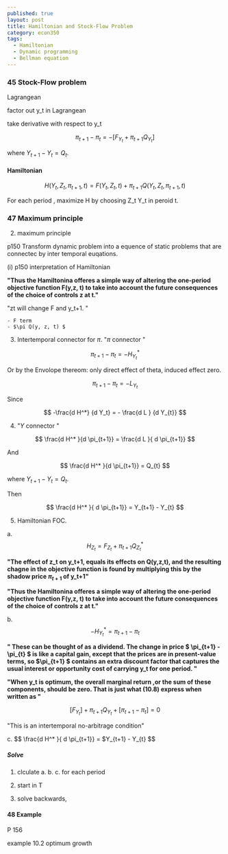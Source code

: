 ```yaml
---
published: true
layout: post
title: Hamiltonian and Stock-Flow Problem
category: econ350
tags:
  - Hamiltonian
  - Dynamic programming
  - Bellman equation
---
```

### 45 Stock-Flow problem

Lagrangean

factor out y_t in Lagrangean

take derivative with respect to y_t


$$
\pi_{t+1} -\pi_{t} = -[F_{Y_t} + \pi_{t+1} Q_{Y_t}  ]
$$

where $Y_{t+1} - Y_{t} = Q_{t}$.



#### Hamiltonian

$$
H(Y_t, Z_t, \pi_{t+1}, t) = F(Y_t, Z_t,t) +  \pi_{t+1} Q(Y_t, Z_t, \pi_{t+1}, t)
$$


For each period , maximize H by choosing Z_t Y_t in peroid t.


### 47 Maximum principle

2. maximum principle

p150 
Transform dynamic problem into a equence of static problems that are connectec by inter temporal euqations.


(i) p150 interpretation of Hamiltonian

**"Thus the Hamiltonina offeres a simple way of altering the one-period objective function F(y,z, t) to take into account the future consequences of the choice of controls z at t."**

"zt will change F and y_t+1. "

	- F term
    - $\pi Q(y, z, t) $


3. Intertemporal connector for $\pi$.   "$\pi$  connector "



$$
\pi_{t+1} -\pi_{t} = -H^*_{Y_{t}}
$$

Or by the Envolope thereom: only direct effect of theta, induced effect zero.

$$
\pi_{t+1} -\pi_{t} = -L_{Y_{t}}
$$


Since

$$
-\frac{d H^*} {d Y_t} = - \frac{d L } {d Y_{t}}
$$

4. "$Y$  connector "


$$
\frac{d H^* }{d \pi_{t+1}} = \frac{d L }{ d \pi_{t+1}}
$$

And

$$
\frac{d H^* }{d \pi_{t+1}} = Q_{t}
$$


where $Y_{t+1} - Y_{t} = Q_{t}$.

Then

$$
\frac{d H^* }{ d \pi_{t+1}} = Y_{t+1} - Y_{t}
$$



5.  Hamiltonian FOC.


 a. $$H_{Z_{t}} = F_{Z_{t}}   +  \pi_{t+1}  Q^*_{Z_{t}}  $$
 
**"The effect of z_t on y_t+1, equals its effects on Q(y,z,t), and the resulting chagne in the objective function is found by multiplying this by the shadow price  $\pi_{t+1}$  of y_t+1"**
 
 
 **"Thus the Hamiltonina offeres a simple way of altering the one-period objective function F(y,z, t) to take into account the future consequences of the choice of controls z at t."**
 
 b. 
$$
 -H^*_{Y_{t}}  = \pi_{t+1} -\pi_{t}
$$
 
 
 
 
**" These can be thought of as a dividend. The change in price $ \pi_{t+1} -\pi_{t} $ is like a capital gain, except that the prices are in present-value terms, so $\pi_{t+1} $  contains an extra discount factor that captures the usual interest or opportunity cost of carrying y_t for one period. "**

**"When y_t is optimum, the overall marginal return ,or the sum of these components, should be zero. That is just what (10.8) express when written as "**


$$
[F_{Y_t}] + \pi_{t+1} Q_{Y_t} +[  \pi_{t+1} -\pi_{t}] = 0 
$$

"This is an intertemporal no-arbitrage condition"
 
 c.
$$
\frac{d H^* }{ d \pi_{t+1}} = $Y_{t+1} - Y_{t}
$$


##### Solve

1. clculate a. b. c. for each period

2. start in T

3. solve backwards,



#### 48 Example


P 156

example 10.2 optimum growth



